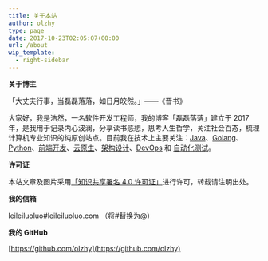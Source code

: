 ```yaml
---
title: 关于本站
author: olzhy
type: page
date: 2017-10-23T02:05:07+00:00
url: /about
wip_template:
  - right-sidebar
---
```


**关于博主**

「大丈夫行事，当磊磊落落，如日月皎然。」——《晋书》

大家好，我是浩然，一名软件开发工程师，我的博客「磊磊落落」建立于 2017 年，是我用于记录内心波澜，分享读书感想，思考人生哲学，关注社会百态，梳理计算机专业知识的纯原创站点。目前我在技术上主要关注：[Java](https://olzhy.github.io/tags/java/)、[Golang](https://olzhy.github.io/tags/golang/)、[Python](https://olzhy.github.io/tags/python/)、[前端开发](https://olzhy.github.io/tags/前端开发/)、[云原生](https://olzhy.github.io/tags/云原生/)、[架构设计](https://olzhy.github.io/tags/架构设计/)、[DevOps](https://olzhy.github.io/tags/devops/) 和 [自动化测试](https://olzhy.github.io/tags/自动化测试/)。

**许可证**

本站文章及图片采用[「知识共享署名 4.0 许可证」](https://creativecommons.org/licences/by/4.0)进行许可，转载请注明出处。

**我的信箱**

leileiluoluo#leileiluoluo.com （将#替换为@）

**我的 GitHub**

[https://github.com/olzhy](https://github.com/olzhy)
